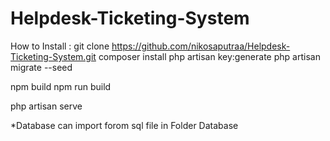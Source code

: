 # Helpdesk-Ticketing-System

How to Install :
git clone https://github.com/nikosaputraa/Helpdesk-Ticketing-System.git
composer install
php artisan key:generate
php artisan migrate --seed

npm build
npm run build

php artisan serve

*Database can import forom sql file in Folder Database
